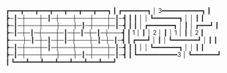 ┏━━━┳━━━┳━━━┳━━━┳━━━┳━━━┳━━━┓
┃ ┏━━━━━━━┓ │ 3━━━━━━━━━━━┓ ┃
┣─┃─┼───┼─┃─┼───┼───┼───┼─┃─┫
┃ ┃ │   │ ┗━━━━━━━┓ │   │ ┃ ┃
┣─┃─┼───┼───┼───┼─┃─┼───┼─┃─┫
┃ ┃ │ ┏━━━━━━━┓ │ ┃ │ ┏━━━┛ ┃
┣─┃─┼─┃─┼───┼─┃─┼─┃─┼─┃─┼───┫
┃ 1 │ ┃ │ 2 │ ┃ │ 1 │ ┃ │ 2 ┃
┣───┼─┃─┼─┃─┼─┃─┼───┼─┃─┼─┃─┫
┃ ┏━━━┛ │ ┃ │ ┗━━━━━━━┛ │ ┃ ┃
┣─┃─┼───┼─┃─┼───┼───┼───┼─┃─┫
┃ ┃ │   │ ┗━━━━━━━┓ │   │ ┃ ┃
┣─┃─┼───┼───┼───┼─┃─┼───┼─┃─┫
┃ ┗━━━━━━━━━━━3 │ ┗━━━━━━━┛ ┃
┗━━━┻━━━┻━━━┻━━━┻━━━┻━━━┻━━━┛